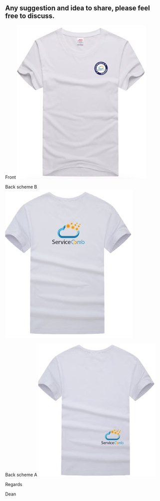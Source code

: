 ## Any suggestion and idea to share, please feel free to discuss.


Front 
![Aaron Swartz](https://raw.githubusercontent.com/microDevOps/T-shirt/master/front.jpg) 

Back scheme B
![Aaron Swartz](https://raw.githubusercontent.com/microDevOps/T-shirt/master/Back1.jpg) 

Back scheme A
![Aaron Swartz](https://raw.githubusercontent.com/microDevOps/T-shirt/master/Back2.jpg) 

Regards 

Dean 